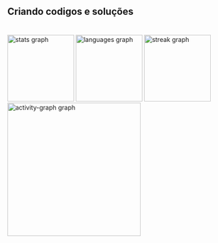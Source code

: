 <h2 align="left">Criando codigos e soluções</h2>

###

<br clear="both">

<div align="left">
  <img src="https://github-readme-stats.vercel.app/api?username=fernando-gt&hide_title=true&hide_rank=true&show_icons=true&include_all_commits=true&count_private=true&disable_animations=true&theme=darcula&locale=en&hide_border=true&order=1" height="150" alt="stats graph"  />
  <img src="https://github-readme-stats.vercel.app/api/top-langs?username=fernando-gt&locale=pt-br&hide_title=false&layout=compact&card_width=320&langs_count=5&theme=gruvbox_light&hide_border=true&order=2" height="150" alt="languages graph"  />
  <img src="https://streak-stats.demolab.com?user=fernando-gt&locale=pt-br&mode=daily&theme=bear&hide_border=true&border_radius=5&order=3" height="150" alt="streak graph"  />
  <img src="https://github-readme-activity-graph.vercel.app/graph?username=fernando-gt&radius=16&theme=react&area=true&order=5" height="300" alt="activity-graph graph"  />
</div>

###

<!--
**fernando-gt/fernando-gt** is a ✨ _special_ ✨ repository because its `README.md` (this file) appears on your GitHub profile.

Here are some ideas to get you started:

- 🔭 I’m currently working on ...
- 🌱 I’m currently learning ...
- 👯 I’m looking to collaborate on ...
- 🤔 I’m looking for help with ...
- 💬 Ask me about ...
- 📫 How to reach me: ...
- 😄 Pronouns: ...
- ⚡ Fun fact: ...
-->
